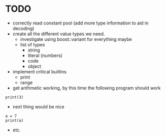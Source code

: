 # TODO

 - correctly read constant pool (add more type information to aid in decoding)
 - create all the different value types we need.
    - investigate using boost::variant for everything maybe
    - list of types
        - string
        - literal (numbers)
        - code
        - object
 - implement critical builtins 
    - print 
    - range
 - get arithmetic working, by this time the following program should work
```
print(3)
```
 - next thing would be nice
```
a = 7
print(a)
```
 - etc.